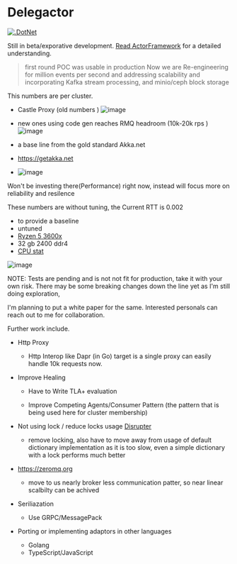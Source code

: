 # Delegactor

[![.DotNet](https://github.com/AICorpGlobal/Delegactor/actions/workflows/dotnet.yml/badge.svg?branch=master)](https://github.com/AICorpGlobal/Delegactor/actions/workflows/dotnet.yml)

Still in beta/exporative development. [Read ActorFramework](./docs/ActorFramework.md) for a detailed understanding. 

> first round POC was usable in production 
> Now we are Re-engineering for million events per second and addressing scalability and incorporating Kafka stream processing, and minio/ceph block storage

This numbers are per cluster.

- Castle Proxy (old numbers )
![image](https://github.com/AICorpGlobal/Delegactor/assets/8478849/ae5ec8bf-a441-4d3d-9c9d-36966b46735b)

- new ones using code gen reaches RMQ headroom (10k-20k rps )
 ![image](https://github.com/AICorpGlobal/Delegactor/assets/8478849/f655920a-9a7f-40aa-acff-8df6fb370b34)

- a base line from the gold standard Akka.net
- https://getakka.net
- ![image](https://github.com/AICorpGlobal/Delegactor/assets/8478849/b2e835b1-6aa7-4f59-8eb6-c4f7b9d8afbf)



Won't be investing there(Performance) right now, instead will focus more on reliability and resilence


These numbers are without tuning, the Current RTT is 0.002

- to provide a baseline 
- untuned
- [Ryzen 5 3600x](https://www.techpowerup.com/cpu-specs/ryzen-5-3600.c2132)
- 32 gb 2400 ddr4
- [CPU stat](https://nanoreview.net/en/cpu/amd-ryzen-5-3600)

![image](https://github.com/jazeem-azeez/Delegactor/assets/8478849/c5b67bee-d7c2-4ab4-9640-5947084553f3) 



NOTE: Tests are pending and is not not fit for production, take it with your own risk.
There may be some breaking changes down the line yet as I'm still doing exploration,

I'm planning to put a white paper for the same. Interested personals can reach out to me for collaboration.

Further work include.

* Http Proxy
  - Http Interop like Dapr (in Go) target is a single proxy can easily handle 10k requests now.
    
* Improve Healing

  - Have to Write TLA+ evaluation 

  - Improve Competing Agents/Consumer Pattern (the pattern that is being used here for cluster membership)
 
* Not using lock / reduce locks usage [Disrupter](https://github.com/disruptor-net/Disruptor-net)
  - remove locking, also have to move away from usage of default dictionary implementation as it is too slow, even a simple dictionary with a lock performs much better
  
* https://zeromq.org
  - move to us nearly broker less communication patter, so near linear scalbilty can be achived

* Seriliazation
  - Use GRPC/MessagePack

* Porting or implementing adaptors in other languages
   - Golang
   - TypeScript/JavaScript
